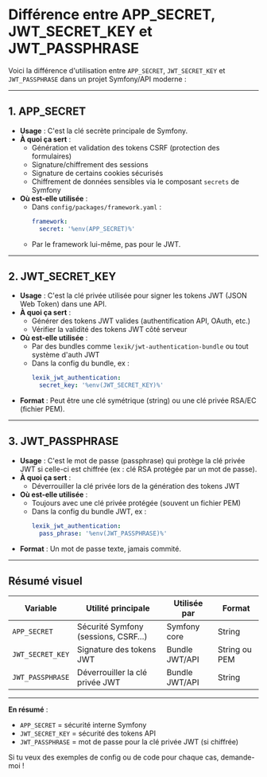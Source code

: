 # Différence entre APP_SECRET, JWT_SECRET_KEY et JWT_PASSPHRASE

Voici la différence d'utilisation entre `APP_SECRET`, `JWT_SECRET_KEY` et `JWT_PASSPHRASE` dans un projet Symfony/API moderne :

---

## 1. **APP_SECRET**

- **Usage** : C'est la clé secrète principale de Symfony.
- **À quoi ça sert** :
  - Génération et validation des tokens CSRF (protection des formulaires)
  - Signature/chiffrement des sessions
  - Signature de certains cookies sécurisés
  - Chiffrement de données sensibles via le composant `secrets` de Symfony
- **Où est-elle utilisée** :  
  - Dans `config/packages/framework.yaml` :  
    ```yaml
    framework:
      secret: '%env(APP_SECRET)%'
    ```
  - Par le framework lui-même, pas pour le JWT.

---

## 2. **JWT_SECRET_KEY**

- **Usage** : C'est la clé privée utilisée pour signer les tokens JWT (JSON Web Token) dans une API.
- **À quoi ça sert** :
  - Générer des tokens JWT valides (authentification API, OAuth, etc.)
  - Vérifier la validité des tokens JWT côté serveur
- **Où est-elle utilisée** :
  - Par des bundles comme `lexik/jwt-authentication-bundle` ou tout système d'auth JWT
  - Dans la config du bundle, ex :  
    ```yaml
    lexik_jwt_authentication:
      secret_key: '%env(JWT_SECRET_KEY)%'
    ```
- **Format** : Peut être une clé symétrique (string) ou une clé privée RSA/EC (fichier PEM).

---

## 3. **JWT_PASSPHRASE**

- **Usage** : C'est le mot de passe (passphrase) qui protège la clé privée JWT si celle-ci est chiffrée (ex : clé RSA protégée par un mot de passe).
- **À quoi ça sert** :
  - Déverrouiller la clé privée lors de la génération des tokens JWT
- **Où est-elle utilisée** :
  - Toujours avec une clé privée protégée (souvent un fichier PEM)
  - Dans la config du bundle JWT, ex :  
    ```yaml
    lexik_jwt_authentication:
      pass_phrase: '%env(JWT_PASSPHRASE)%'
    ```
- **Format** : Un mot de passe texte, jamais commité.

---

## **Résumé visuel**

| Variable           | Utilité principale                  | Utilisée par         | Format         |
|--------------------|-------------------------------------|----------------------|---------------|
| `APP_SECRET`       | Sécurité Symfony (sessions, CSRF…)  | Symfony core         | String        |
| `JWT_SECRET_KEY`   | Signature des tokens JWT            | Bundle JWT/API       | String ou PEM |
| `JWT_PASSPHRASE`   | Déverrouiller la clé privée JWT     | Bundle JWT/API       | String        |

---

**En résumé** :  
- `APP_SECRET` = sécurité interne Symfony  
- `JWT_SECRET_KEY` = sécurité des tokens API  
- `JWT_PASSPHRASE` = mot de passe pour la clé privée JWT (si chiffrée)

Si tu veux des exemples de config ou de code pour chaque cas, demande-moi ! 